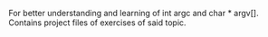 For better understanding and learning of int argc and char * argv[].
Contains project files of exercises of said topic.

